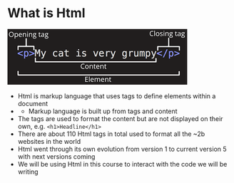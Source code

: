 # What is Html

[![](/assets/html-tag.png)](https://developer.mozilla.org/en-US/docs/Learn/Getting_started_with_the_web/HTML_basics)

* Html is markup language that uses tags to define elements within a document
* * Markup language is built up from tags and content
* The tags are used to format the content but are not displayed on their own, e.g. `<h1>Headline</h1>`
* There are about 110 Html tags in total used to format all the ~2b websites in the world
* Html went through its own evolution from version 1 to current version 5 with next versions  coming
* We will be using Html in this course to interact with the code we will be writing



